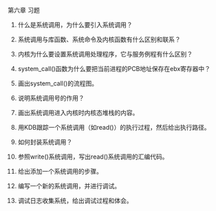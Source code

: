 第六章 习题

1.  什么是系统调用，为什么要引入系统调用？

2.  系统调用与库函数、系统命令及内核函数有什么区别和联系？

3.  内核为什么要设置系统调用处理程序，它与服务例程有什么区别？

4.  system_call()函数为什么要把当前进程的PCB地址保存在ebx寄存器中？

5.  画出system_call()的流程图。

6.  说明系统调用号的作用？

7.  画出系统调用进入内核时内核态堆栈的内容。

8.  用KDB跟踪一个系统调用（如read()）的执行过程，然后给出执行路径。

9.  如何封装系统调用？

10. 参照write()系统调用，写出read()系统调用的汇编代码。

11. 给出添加一个系统调用的步骤。

12. 编写一个新的系统调用，并进行调试。

13. 调试日志收集系统，给出调试过程和体会。
